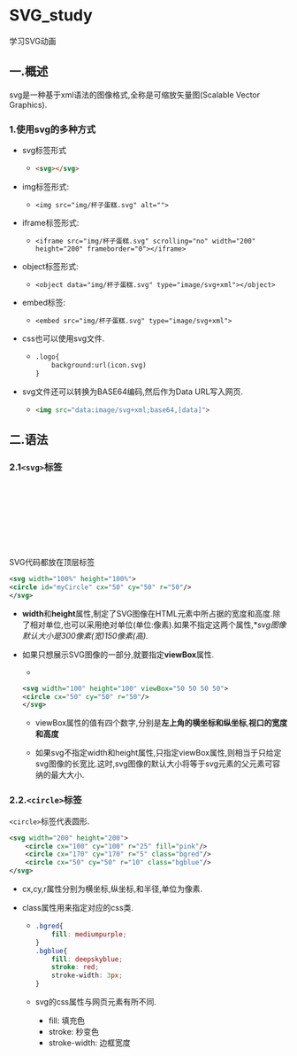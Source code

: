 # SVG_study
学习SVG动画

## 一.概述

svg是一种基于xml语法的图像格式,全称是可缩放矢量图(Scalable Vector Graphics).

### 1.使用svg的多种方式

* svg标签形式

  * ```html
    <svg></svg>
    ```

* img标签形式:  

  * ```shell
    <img src="img/杯子蛋糕.svg" alt="">
    ```

* iframe标签形式: 

  * ```shell
    <iframe src="img/杯子蛋糕.svg" scrolling="no" width="200" height="200" frameborder="0"></iframe>
    ```

* object标签形式:

  * ```shell
    <object data="img/杯子蛋糕.svg" type="image/svg+xml"></object>
    ```

* embed标签:

  * ```shell
    <embed src="img/杯子蛋糕.svg" type="image/svg+xml">
    ```

* css也可以使用svg文件.

  * ```xml
    .logo{
    	background:url(icon.svg)
    }
    ```

* svg文件还可以转换为BASE64编码,然后作为Data URL写入网页.

  * ```html
    <img src="data:image/svg+xml;base64,[data]">
    ```

## 二.语法

### 2.1`<svg>`标签

SVG代码都放在顶层标签<svg>之中.下面是一个例子.

```xml
<svg width="100%" height="100%">
<circle id="myCircle" cx="50" cy="50" r="50"/>
</svg>
```

* **width**和**height**属性,制定了SVG图像在HTML元素中所占据的宽度和高度.除了相对单位,也可以采用绝对单位(单位:像素).如果不指定这两个属性,**svg图像默认大小是300像素(宽)*150像素(高).**

* 如果只想展示SVG图像的一部分,就要指定**viewBox**属性.

  * 

    ```xml
    <svg width="100" height="100" viewBox="50 50 50 50">
    <circle cx="50" cy="50" r="50"/>
    </svg>
    ```

  * viewBox属性的值有四个数字,分别是**左上角的横坐标和纵坐标**,**视口的宽度和高度**

  * 如果svg不指定width和height属性,只指定viewBox属性,则相当于只给定svg图像的长宽比.这时,svg图像的默认大小将等于svg元素的父元素可容纳的最大大小.

### 2.2.`<circle>`标签

`<circle>`标签代表圆形.

```xml
<svg width="200" height="200">
    <circle cx="100" cy="100" r="25" fill="pink"/>
    <circle cx="170" cy="170" r="5" class="bgred"/>
    <circle cx="50" cy="50" r="10" class="bgblue"/>
</svg>
```



* cx,cy,r属性分别为横坐标,纵坐标,和半径,单位为像素.

* class属性用来指定对应的css类.

  * ```css
    .bgred{
    	fill: mediumpurple;
    }
    .bgblue{
        fill: deepskyblue;
        stroke: red;
        stroke-width: 3px;
    }
    ```

  * svg的css属性与网页元素有所不同.

    * fill: 填充色
    * stroke: 秒变色
    * stroke-width: 边框宽度

